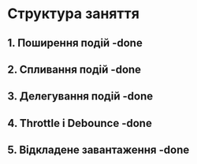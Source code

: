 # Структура заняття

## 1. Поширення подій -done

## 2. Спливання подій -done

## 3. Делегування подій -done

## 4. Throttle і Debounce -done

## 5. Відкладене завантаження -done

